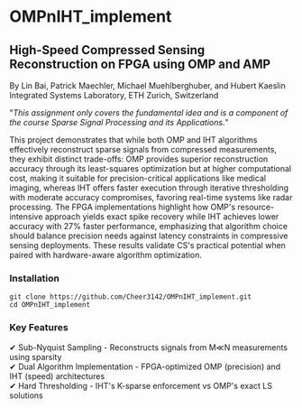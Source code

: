 # OMPnIHT_implement

## High-Speed Compressed Sensing Reconstruction on FPGA using OMP and AMP
By Lin Bai, Patrick Maechler, Michael Muehlberghuber, and Hubert Kaeslin Integrated Systems Laboratory, ETH Zurich, Switzerland

"_This assignment only covers the fundamental idea and is a component of the course Sparse Signal Processing and its Applications._"

This project demonstrates that while both OMP and IHT algorithms effectively reconstruct sparse signals from compressed measurements, they exhibit distinct trade-offs: OMP provides superior reconstruction accuracy through its least-squares optimization but at higher computational cost, making it suitable for precision-critical applications like medical imaging, whereas IHT offers faster execution through iterative thresholding with moderate accuracy compromises, favoring real-time systems like radar processing. The FPGA implementations highlight how OMP's resource-intensive approach yields exact spike recovery while IHT achieves lower accuracy with 27% faster performance, emphasizing that algorithm choice should balance precision needs against latency constraints in compressive sensing deployments. These results validate CS's practical potential when paired with hardware-aware algorithm optimization. 


### Installation
```
git clone https://github.com/Cheer3142/OMPnIHT_implement.git
cd OMPnIHT_implement
```

### Key Features
✔ Sub-Nyquist Sampling - Reconstructs signals from M≪N measurements using sparsity <br />
✔ Dual Algorithm Implementation - FPGA-optimized OMP (precision) and IHT (speed) architectures <br />
✔ Hard Thresholding - IHT's K-sparse enforcement vs OMP's exact LS solutions <br />


